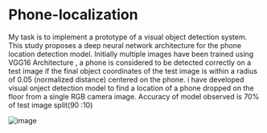 # Phone-localization

My task is to implement a prototype of a visual object detection system. This study proposes a deep neural network architecture for the phone location detection model. Initially multiple images have been trained using VGG16 Architecture , a phone is considered to be detected correctly on a test image if the final object coordinates of the test image is within a radius of 0.05 (normalized distance) centered on the phone. i have developed visual onject detection model to find a location of a phone dropped on the floor from a single RGB camera image.
Accuracy of model observed is 70% of test image split(90 :10)


  ![image](https://user-images.githubusercontent.com/115974245/211939023-9146b752-fab8-4da0-9f2c-695106362b08.png)
